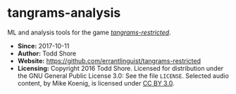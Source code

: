 # tangrams-analysis
ML and analysis tools for the game [*tangrams-restricted*](https://github.com/errantlinguist/tangrams-restricted).

* **Since:** 2017-10-11
* **Author:** Todd Shore
* **Website:**  https://github.com/errantlinguist/tangrams-restricted
* **Licensing:** Copyright 2016 Todd Shore. Licensed for distribution under the GNU General Public License 3.0: See the file `LICENSE`. Selected audio content, by Mike Koenig, is licensed under [CC BY 3.0](https://creativecommons.org/licenses/by/3.0/).
